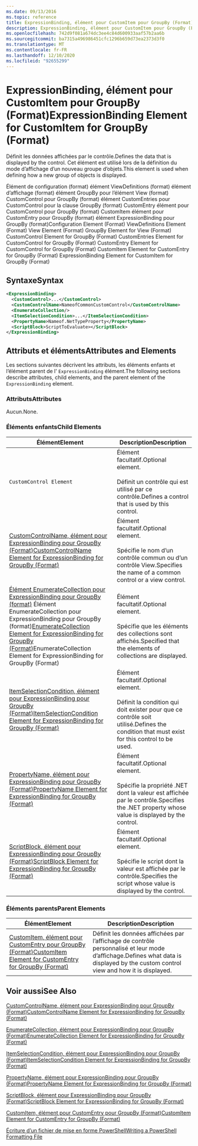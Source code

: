 ```yaml
---
ms.date: 09/13/2016
ms.topic: reference
title: ExpressionBinding, élément pour CustomItem pour GroupBy (Format)
description: ExpressionBinding, élément pour CustomItem pour GroupBy (Format)
ms.openlocfilehash: 742d9f081a674dc3ee4c84d600933aaf57b2aa6b
ms.sourcegitcommit: ba7315a496986451cfc1296b659d73ea2373d3f0
ms.translationtype: MT
ms.contentlocale: fr-FR
ms.lasthandoff: 12/10/2020
ms.locfileid: "92655299"
---
```

# <a name="expressionbinding-element-for-customitem-for-groupby-format"></a><span data-ttu-id="99d4b-103">ExpressionBinding, élément pour CustomItem pour GroupBy (Format)</span><span class="sxs-lookup"><span data-stu-id="99d4b-103">ExpressionBinding Element for CustomItem for GroupBy (Format)</span></span>

<span data-ttu-id="99d4b-104">Définit les données affichées par le contrôle.</span><span class="sxs-lookup"><span data-stu-id="99d4b-104">Defines the data that is displayed by the control.</span></span> <span data-ttu-id="99d4b-105">Cet élément est utilisé lors de la définition du mode d’affichage d’un nouveau groupe d’objets.</span><span class="sxs-lookup"><span data-stu-id="99d4b-105">This element is used when defining how a new group of objects is displayed.</span></span>

<span data-ttu-id="99d4b-106">Élément de configuration (format) élément ViewDefinitions (format) élément d’affichage (format) élément GroupBy pour l’élément View (format) CustomControl pour GroupBy (format) élément CustomEntries pour CustomControl pour la clause GroupBy (format) CustomEntry élément pour CustomControl pour GroupBy (format) CustomItem élément pour CustomEntry pour GroupBy (format) élément ExpressionBinding pour GroupBy (format)</span><span class="sxs-lookup"><span data-stu-id="99d4b-106">Configuration Element (Format) ViewDefinitions Element (Format) View Element (Format) GroupBy Element for View (Format) CustomControl Element for GroupBy (Format) CustomEntries Element for CustomControl for GroupBy (Format) CustomEntry Element for CustomControl for GroupBy (Format) CustomItem Element for CustomEntry for GroupBy (Format) ExpressionBinding Element for CustomItem for GroupBy (Format)</span></span>

## <a name="syntax"></a><span data-ttu-id="99d4b-107">Syntaxe</span><span class="sxs-lookup"><span data-stu-id="99d4b-107">Syntax</span></span>

```xml
<ExpressionBinding>
  <CustomControl>...</CustomControl>
  <CustomControlName>NameofCommonCustomControl</CustomControlName>
  <EnumerateCollection/>
  <ItemSelectionCondition>...</ItemSelectionCondition>
  <PropertyName>Nameof.NetTypeProperty</PropertyName>
  <ScriptBlock>ScriptToEvaluate></ScriptBlock>
</ExpressionBinding>
```

## <a name="attributes-and-elements"></a><span data-ttu-id="99d4b-108">Attributs et éléments</span><span class="sxs-lookup"><span data-stu-id="99d4b-108">Attributes and Elements</span></span>

<span data-ttu-id="99d4b-109">Les sections suivantes décrivent les attributs, les éléments enfants et l’élément parent de l' `ExpressionBinding` élément.</span><span class="sxs-lookup"><span data-stu-id="99d4b-109">The following sections describe attributes, child elements, and the parent element of the `ExpressionBinding` element.</span></span>

### <a name="attributes"></a><span data-ttu-id="99d4b-110">Attributs</span><span class="sxs-lookup"><span data-stu-id="99d4b-110">Attributes</span></span>

<span data-ttu-id="99d4b-111">Aucun.</span><span class="sxs-lookup"><span data-stu-id="99d4b-111">None.</span></span>

### <a name="child-elements"></a><span data-ttu-id="99d4b-112">Éléments enfants</span><span class="sxs-lookup"><span data-stu-id="99d4b-112">Child Elements</span></span>

|<span data-ttu-id="99d4b-113">Élément</span><span class="sxs-lookup"><span data-stu-id="99d4b-113">Element</span></span>|<span data-ttu-id="99d4b-114">Description</span><span class="sxs-lookup"><span data-stu-id="99d4b-114">Description</span></span>|
|-------------|-----------------|
|`CustomControl Element`|<span data-ttu-id="99d4b-115">Élément facultatif.</span><span class="sxs-lookup"><span data-stu-id="99d4b-115">Optional element.</span></span><br /><br /> <span data-ttu-id="99d4b-116">Définit un contrôle qui est utilisé par ce contrôle.</span><span class="sxs-lookup"><span data-stu-id="99d4b-116">Defines a control that is used by this control.</span></span>|
|[<span data-ttu-id="99d4b-117">CustomControlName, élément pour ExpressionBinding pour GroupBy (Format)</span><span class="sxs-lookup"><span data-stu-id="99d4b-117">CustomControlName Element for ExpressionBinding for GroupBy (Format)</span></span>](./customcontrolname-element-for-expressionbinding-for-groupby-format.md)|<span data-ttu-id="99d4b-118">Élément facultatif.</span><span class="sxs-lookup"><span data-stu-id="99d4b-118">Optional element.</span></span><br /><br /> <span data-ttu-id="99d4b-119">Spécifie le nom d’un contrôle commun ou d’un contrôle View.</span><span class="sxs-lookup"><span data-stu-id="99d4b-119">Specifies the name of a common control or a view control.</span></span>|
|<span data-ttu-id="99d4b-120">[Élément EnumerateCollection pour ExpressionBinding pour GroupBy (format)](./enumeratecollection-element-for-expressionbinding-for-groupby-format.md) Élément EnumerateCollection pour ExpressionBinding pour GroupBy (format)</span><span class="sxs-lookup"><span data-stu-id="99d4b-120">[EnumerateCollection Element for ExpressionBinding for GroupBy (Format)](./enumeratecollection-element-for-expressionbinding-for-groupby-format.md)EnumerateCollection Element for ExpressionBinding for GroupBy (Format)</span></span>|<span data-ttu-id="99d4b-121">Élément facultatif.</span><span class="sxs-lookup"><span data-stu-id="99d4b-121">Optional element.</span></span><br /><br /> <span data-ttu-id="99d4b-122">Spécifie que les éléments des collections sont affichés.</span><span class="sxs-lookup"><span data-stu-id="99d4b-122">Specified that the elements of collections are displayed.</span></span>|
|[<span data-ttu-id="99d4b-123">ItemSelectionCondition, élément pour ExpressionBinding pour GroupBy (Format)</span><span class="sxs-lookup"><span data-stu-id="99d4b-123">ItemSelectionCondition Element for ExpressionBinding for GroupBy (Format)</span></span>](./itemselectioncondition-element-for-expressionbinding-for-groupby-format.md)|<span data-ttu-id="99d4b-124">Élément facultatif.</span><span class="sxs-lookup"><span data-stu-id="99d4b-124">Optional element.</span></span><br /><br /> <span data-ttu-id="99d4b-125">Définit la condition qui doit exister pour que ce contrôle soit utilisé.</span><span class="sxs-lookup"><span data-stu-id="99d4b-125">Defines the condition that must exist for this control to be used.</span></span>|
|[<span data-ttu-id="99d4b-126">PropertyName, élément pour ExpressionBinding pour GroupBy (Format)</span><span class="sxs-lookup"><span data-stu-id="99d4b-126">PropertyName Element for ExpressionBinding for GroupBy (Format)</span></span>](./propertyname-element-for-expressionbinding-for-groupby-format.md)|<span data-ttu-id="99d4b-127">Élément facultatif.</span><span class="sxs-lookup"><span data-stu-id="99d4b-127">Optional element.</span></span><br /><br /> <span data-ttu-id="99d4b-128">Spécifie la propriété .NET dont la valeur est affichée par le contrôle.</span><span class="sxs-lookup"><span data-stu-id="99d4b-128">Specifies the .NET property whose value is displayed by the control.</span></span>|
|[<span data-ttu-id="99d4b-129">ScriptBlock, élément pour ExpressionBinding pour GroupBy (Format)</span><span class="sxs-lookup"><span data-stu-id="99d4b-129">ScriptBlock Element for ExpressionBinding for GroupBy (Format)</span></span>](./scriptblock-element-for-expressionbinding-for-groupby-format.md)|<span data-ttu-id="99d4b-130">Élément facultatif.</span><span class="sxs-lookup"><span data-stu-id="99d4b-130">Optional element.</span></span><br /><br /> <span data-ttu-id="99d4b-131">Spécifie le script dont la valeur est affichée par le contrôle.</span><span class="sxs-lookup"><span data-stu-id="99d4b-131">Specifies the script whose value is displayed by the control.</span></span>|

### <a name="parent-elements"></a><span data-ttu-id="99d4b-132">Éléments parents</span><span class="sxs-lookup"><span data-stu-id="99d4b-132">Parent Elements</span></span>

|<span data-ttu-id="99d4b-133">Élément</span><span class="sxs-lookup"><span data-stu-id="99d4b-133">Element</span></span>|<span data-ttu-id="99d4b-134">Description</span><span class="sxs-lookup"><span data-stu-id="99d4b-134">Description</span></span>|
|-------------|-----------------|
|[<span data-ttu-id="99d4b-135">CustomItem, élément pour CustomEntry pour GroupBy (Format)</span><span class="sxs-lookup"><span data-stu-id="99d4b-135">CustomItem Element for CustomEntry for GroupBy (Format)</span></span>](./customitem-element-for-customentry-for-groupby-format.md)|<span data-ttu-id="99d4b-136">Définit les données affichées par l’affichage de contrôle personnalisé et leur mode d’affichage.</span><span class="sxs-lookup"><span data-stu-id="99d4b-136">Defines what data is displayed by the custom control view and how it is displayed.</span></span>|

## <a name="see-also"></a><span data-ttu-id="99d4b-137">Voir aussi</span><span class="sxs-lookup"><span data-stu-id="99d4b-137">See Also</span></span>

[<span data-ttu-id="99d4b-138">CustomControlName, élément pour ExpressionBinding pour GroupBy (Format)</span><span class="sxs-lookup"><span data-stu-id="99d4b-138">CustomControlName Element for ExpressionBinding for GroupBy (Format)</span></span>](./customcontrolname-element-for-expressionbinding-for-groupby-format.md)

[<span data-ttu-id="99d4b-139">EnumerateCollection, élément pour ExpressionBinding pour GroupBy (Format)</span><span class="sxs-lookup"><span data-stu-id="99d4b-139">EnumerateCollection Element for ExpressionBinding for GroupBy (Format)</span></span>](./enumeratecollection-element-for-expressionbinding-for-groupby-format.md)

[<span data-ttu-id="99d4b-140">ItemSelectionCondition, élément pour ExpressionBinding pour GroupBy (Format)</span><span class="sxs-lookup"><span data-stu-id="99d4b-140">ItemSelectionCondition Element for ExpressionBinding for GroupBy (Format)</span></span>](./itemselectioncondition-element-for-expressionbinding-for-groupby-format.md)

[<span data-ttu-id="99d4b-141">PropertyName, élément pour ExpressionBinding pour GroupBy (Format)</span><span class="sxs-lookup"><span data-stu-id="99d4b-141">PropertyName Element for ExpressionBinding for GroupBy (Format)</span></span>](./propertyname-element-for-expressionbinding-for-groupby-format.md)

[<span data-ttu-id="99d4b-142">ScriptBlock, élément pour ExpressionBinding pour GroupBy (Format)</span><span class="sxs-lookup"><span data-stu-id="99d4b-142">ScriptBlock Element for ExpressionBinding for GroupBy (Format)</span></span>](./scriptblock-element-for-expressionbinding-for-groupby-format.md)

[<span data-ttu-id="99d4b-143">CustomItem, élément pour CustomEntry pour GroupBy (Format)</span><span class="sxs-lookup"><span data-stu-id="99d4b-143">CustomItem Element for CustomEntry for GroupBy (Format)</span></span>](./customitem-element-for-customentry-for-groupby-format.md)

[<span data-ttu-id="99d4b-144">Écriture d’un fichier de mise en forme PowerShell</span><span class="sxs-lookup"><span data-stu-id="99d4b-144">Writing a PowerShell Formatting File</span></span>](./writing-a-powershell-formatting-file.md)
